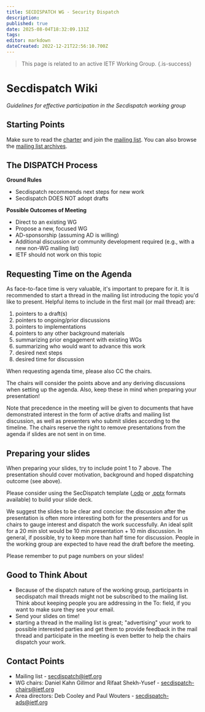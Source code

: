 ```yaml
---
title: SECDISPATCH WG - Security Dispatch
description: 
published: true
date: 2025-08-04T18:32:09.131Z
tags: 
editor: markdown
dateCreated: 2022-12-21T22:56:10.700Z
---
```


> This page is related to an active IETF Working Group.
{.is-success}
# Secdispatch Wiki 
*Guidelines for effective participation in the Secdispatch working group*

## Starting Points
Make sure to read the [charter](https://datatracker.ietf.org/wg/secdispatch/about/) and join the [mailing list](https://www.ietf.org/mailman/listinfo/secdispatch). You can also browse the [mailing list archives](https://mailarchive.ietf.org/arch/browse/secdispatch/).

## The DISPATCH Process
**Ground Rules**

- Secdispatch recommends next steps for new work
- Secdispatch DOES NOT adopt drafts

**Possible Outcomes of Meeting**

- Direct to an existing WG
- Propose a new, focused WG
- AD-sponsorship (assuming AD is willing)
- Additional discussion or community development required (e.g., with a new non-WG mailing list)
- IETF should not work on this topic

## Requesting Time on the Agenda
As face-to-face time is very valuable, it's important to prepare for it. It is recommended to start a thread in the mailing list introducing the topic you'd like to present. Helpful items to include in the first mail (or mail thread) are:

1. pointers to a draft(s)
2. pointers to ongoing/prior discussions
3. pointers to implementations
4. pointers to any other background materials
5. summarizing prior engagement with existing WGs
6. summarizing who would want to advance this work
7. desired next steps
8. desired time for discussion

When requesting agenda time, please also CC the chairs.

The chairs will consider the points above and any deriving discussions when setting up the agenda. Also, keep these in mind when preparing your presentation!

Note that precedence in the meeting will be given to documents that have demonstrated interest in the form of active drafts and mailing list discussion, as well as presenters who submit slides according to the timeline. The chairs reserve the right to remove presentations from the agenda if slides are not sent in on time.

## Preparing your slides
When preparing your slides, try to include point 1 to 7 above. The presentation should cover motivation, background and hoped dispatching outcome (see above).

Please consider using the SecDispatch template ([.odp](secdispatch/secdispatch-template.odp) or [.pptx](secdispatch/secdispatch-template.pptx) formats available) to build your slide deck.

We suggest the slides to be clear and concise: the discussion after the presentation is often more interesting both for the presenters and for us chairs to gauge interest and dispatch the work successfully. An ideal split for a 20 min slot would be 10 min presentation + 10 min discussion. In general, if possible, try to keep more than half time for discussion. People in the working group are expected to have read the draft before the meeting.

Please remember to put page numbers on your slides!

## Good to Think About
- Because of the dispatch nature of the working group, participants in secdispatch mail threads might not be subscribed to the mailing list. Think about keeping people you are addressing in the To: field, if you want to make sure they see your email.
- Send your slides on time!
- starting a thread in the mailing list is great; "advertising" your work to possible interested parties and get them to provide feedback in the mail thread and participate in the meeting is even better to help the chairs dispatch your work.
## Contact Points
- Mailing list - secdispatch@ietf.org
- WG chairs: Daniel Kahn Gillmor and Rifaat Shekh-Yusef - secdispatch-chairs@ietf.org
- Area directors: Deb Cooley and Paul Wouters - secdispatch-ads@ietf.org

&nbsp;
&nbsp;
&nbsp;
